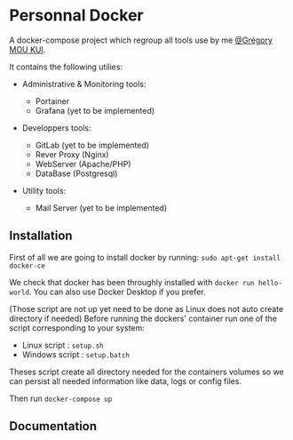 
# Personnal Docker

A docker-compose project which regroup all tools use by me [@Grégory MOU KUI](https://github.com/Firzam).

It contains the following utilies:

- Administrative & Monitoring tools:
	- Portainer
	- Grafana (yet to be implemented)

- Developpers tools:
	- GitLab (yet to be implemented)
	- Rever Proxy (Nginx)
	- WebServer (Apache/PHP)
	- DataBase (Postgresql)

- Utility tools:
	- Mail Server (yet to be implemented)


## Installation

First of all we are going to install docker by running:
``sudo apt-get install docker-ce``

We check that docker has been throughly installed with `docker run hello-world`.
You can also use Docker Desktop if you prefer.

(Those script are not up yet need to be done as Linux does not auto create directory if needed)
Before running the dockers' container run one of the script corresponding to your system:

- Linux script : `setup.sh`
- Windows script : `setup.batch`

Theses script create all directory needed for the containers volumes so we can persist all needed information like data, logs or config files.

Then run `docker-compose up`


## Documentation



